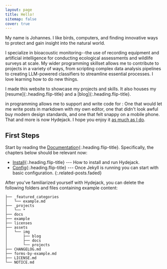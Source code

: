 ```yaml
---
layout: page
title: Hello!
sitemap: false
cover: true
---
```


My name is Johannes. I like birds, computers, and finding innovative ways to
protect and gain insight into the natural world. 

I specialize in bioacoustic monitoring--the use of recording equipment and
artificial intelligence for conducting ecological assessments and wildlife surveys 
at scale. My wider programming skillset allows me to contribute to projects in 
a variety of ways, from scripting complex data analysis pipelines to creating LLM-powered 
classifiers to streamline essential processes. I love learning how to do new things.

I made this website to showcase my projects and skills. It also houses my [resume]{:.heading.flip-title} and 
a [blog]{:.heading.flip-title}.

 in programming allows
me to support and write code for :
One that would let me write posts in markdown with my own editor,
one that didn't look awful buy modern design standards, and one that felt snappy on a mobile phone.
That and more is now Hydejack. I hope you enjoy it [as much as I do](https://qwtel.com/).

## First Steps
Start by reading the [Documentation]{:.heading.flip-title}.
Specifically, the chapters below should be relevant now:

* [Install]{:.heading.flip-title} --- How to install and run Hydejack.
* [Config]{:.heading.flip-title} --- Once Jekyll is running you can start with basic configuration.
{:.related-posts.faded}

After you've familiarized yourself with Hydejack, you can delete the following folders and files
containing example content:

~~~
├── _featured_categories
│   └── example.md
├── _projects
│   └── *
├── docs
├── example
├── licenses
├── assets
│   └── img
│       ├── blog
│       ├── docs
│       └── projects
├── CHANGELOG.md
├── forms-by-example.md
├── LICENSE.md
└── NOTICE.md
~~~

[documentation]: docs/README.md
[install]: docs/install.md
[upgrade]: docs/upgrade.md
[config]: docs/config.md
